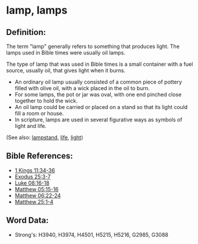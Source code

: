 # lamp, lamps #

## Definition: ##

The term "lamp" generally refers to something that produces light. The lamps used in Bible times were usually oil lamps.

The type of lamp that was used in Bible times is a small container with a fuel source, usually oil, that gives light when it burns.

* An ordinary oil lamp usually consisted of a common piece of pottery filled with olive oil, with a wick placed in the oil to burn.
* For some lamps, the pot or jar was oval, with one end pinched close together to hold the wick.
* An oil lamp could be carried or placed on a stand so that its light could fill a room or house.
* In scripture, lamps are used in several figurative ways as symbols of light and life.

(See also: [lampstand](../other/lampstand.md), [life](../kt/life.md), [light](../other/light.md))

## Bible References: ##

* [1 Kings 11:34-36](rc://en/tn/help/1ki/11/34)
* [Exodus 25:3-7](rc://en/tn/help/exo/25/03)
* [Luke 08:16-18](rc://en/tn/help/luk/08/16)
* [Matthew 05:15-16](rc://en/tn/help/mat/05/15)
* [Matthew 06:22-24](rc://en/tn/help/mat/06/22)
* [Matthew 25:1-4](rc://en/tn/help/mat/25/01)

## Word Data: ##

* Strong's: H3940, H3974, H4501, H5215, H5216, G2985, G3088
